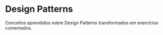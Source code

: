 # Design Patterns

Conceitos aprendidos sobre Design Patterns transformados em exercícios comentados.